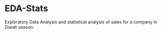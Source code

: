 # EDA-Stats
Exploratory Data Analysis and statistical analysis of sales for a company in Diwali season.
